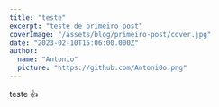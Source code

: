 ```yaml
---
title: "teste"
excerpt: "teste de primeiro post"
coverImage: "/assets/blog/primeiro-post/cover.jpg"
date: "2023-02-10T15:06:00.000Z"
author:
  name: "Antonio"
  picture: "https://github.com/Antoni0o.png"
---
```


teste :thumbsup:
